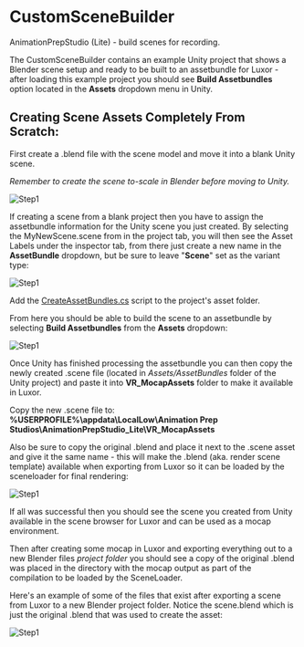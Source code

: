# CustomSceneBuilder
AnimationPrepStudio (Lite) - build scenes for recording. 

The CustomSceneBuilder contains an example Unity project that shows a Blender scene setup and ready to be built to an assetbundle for Luxor - after loading this example project you should see **Build Assetbundles** option located in the **Assets** dropdown menu in Unity.


## Creating Scene Assets Completely From Scratch:

First create a .blend file with the scene model and move it into a blank Unity scene.

*Remember to create the scene to-scale in Blender before moving to Unity.*

![Step1](https://imgur.com/djdF40W.png)

If creating a scene from a blank project then you have to assign the assetbundle information for the Unity scene you just created. By selecting the MyNewScene.scene from in the project tab, you will then see the Asset Labels under the inspector tab, from there just create a new name in the **AssetBundle** dropdown, but be sure to leave "**Scene**" set as the variant type:

![Step1](https://imgur.com/nOw9AqE.png)

Add the [CreateAssetBundles.cs](https://github.com/guiglass/CustomSceneBuilder/blob/master/Project/Assets/AnimPrep/Scripts/CreateAssetBundles.cs "CreateAssetBundles.cs") script to the project's asset folder.



From here you should be able to build the scene to an assetbundle by selecting **Build Assetbundles** from the **Assets** dropdown:

![Step1](https://imgur.com/mytvIic.png)

Once Unity has finished processing the assetbundle you can then copy the newly created .scene file (located in *Assets/AssetBundles* folder of the Unity project) and paste it into **VR_MocapAssets** folder to make it available in Luxor. 

Copy the new .scene file to: **%USERPROFILE%\appdata\LocalLow\Animation Prep Studios\AnimationPrepStudio_Lite\VR_MocapAssets**

Also be sure to copy the original .blend and place it next to the .scene asset and give it the same name - this will make the .blend (aka. render scene template) available when exporting from Luxor so it can be loaded by the sceneloader for final rendering:

![Step1](https://imgur.com/lyLAfea.png)


If all was successful then you should see the scene you created from Unity available in the scene browser for Luxor and can be used as a mocap environment.

Then after creating some mocap in Luxor and exporting everything out to a new Blender files *project folder* you should see a copy of the original .blend was placed in the directory with the mocap output as part of the compilation to be loaded by the SceneLoader. 

Here's an example of some of the files that exist after exporting a scene from Luxor to a new Blender project folder. Notice the scene.blend which is just the original .blend that was used to create the asset:

![Step1](https://imgur.com/zuxcy8X.png)

